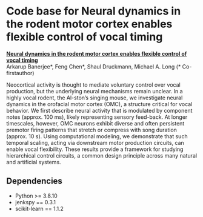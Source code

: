 # Code base for Neural dynamics in the rodent motor cortex enables flexible control of vocal timing

[**Neural dynamics in the rodent motor cortex enables flexible control of vocal timing**](https://www.biorxiv.org/content/10.1101/2023.01.23.525252v1.abstract)<br>
Arkarup Banerjee*, Feng Chen*, Shaul Druckmann, Michael A. Long
(* Co-firstauthor)

Neocortical activity is thought to mediate voluntary control over vocal production, but the underlying neural mechanisms remain unclear. In a highly vocal rodent, the Al-ston’s singing mouse, we investigate neural dynamics in the orofacial motor cortex (OMC), a structure critical for vocal behavior. We first describe neural activity that is modulated by component notes (approx. 100 ms), likely representing sensory feed-back. At longer timescales, however, OMC neurons exhibit diverse and often persistent premotor firing patterns that stretch or compress with song duration (approx. 10 s). Using computational modeling, we demonstrate that such temporal scaling, acting via downstream motor production circuits, can enable vocal flexibility. These results provide a framework for studying hierarchical control circuits, a common design principle across many natural and artificial systems.

## Dependencies
* Python >= 3.8.10
* jenkspy == 0.3.1
* scikit-learn == 1.1.2
